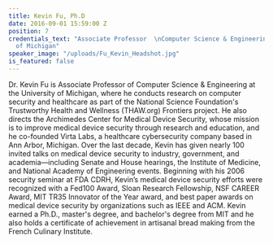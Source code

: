 ```yaml
---
title: Kevin Fu, Ph.D
date: 2016-09-01 15:59:00 Z
position: 7
credentials_text: "Associate Professor  \nComputer Science & Engineering  \nUniversity
  of Michigan"
speaker_image: "/uploads/Fu_Kevin_Headshot.jpg"
is_featured: false
---
```


Dr. Kevin Fu is Associate Professor of Computer Science & Engineering at the University of Michigan, where he conducts research on computer security and healthcare as part of the National Science Foundation's Trustworthy Health and Wellness (THAW.org) Frontiers project. He also directs the Archimedes Center for Medical Device Security, whose mission is to improve medical device security through research and education, and he co-founded Virta Labs, a healthcare cybersecurity company based in Ann Arbor, Michigan. Over the last decade, Kevin has given nearly 100 invited talks on medical device security to industry, government, and academia—including Senate and House hearings, the Institute of Medicine, and National Academy of Engineering events. Beginning with his 2006 security seminar at FDA CDRH, Kevin’s medical device security efforts were recognized with a Fed100 Award, Sloan Research Fellowship, NSF CAREER Award, MIT TR35 Innovator of the Year award, and best paper awards on medical device security by organizations such as IEEE and ACM. Kevin earned a Ph.D., master's degree, and bachelor's degree from MIT and he also holds a certificate of achievement in artisanal bread making from the French Culinary Institute.
